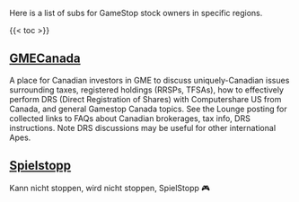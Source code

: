 Here is a list of subs for GameStop stock owners in specific regions.


{{< toc >}}

## [GMECanada](https://www.reddit.com/r/GMECanada/)

A place for Canadian investors in GME to discuss uniquely-Canadian issues surrounding taxes, registered holdings (RRSPs, TFSAs), how to effectively perform DRS (Direct Registration of Shares) with Computershare US from Canada, and general Gamestop Canada topics. See the Lounge posting for collected links to FAQs about Canadian brokerages, tax info, DRS instructions. Note DRS discussions may be useful for other international Apes.

## [Spielstopp](https://www.reddit.com/r/Spielstopp/)

Kann nicht stoppen, wird nicht stoppen, SpielStopp 🎮
